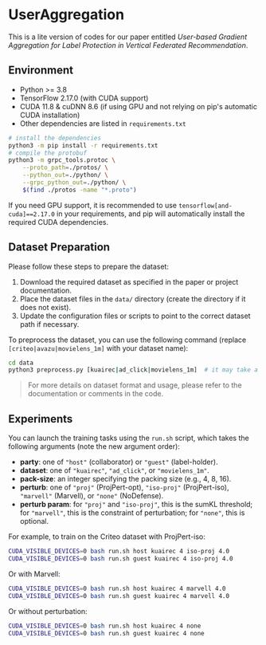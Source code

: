 # UserAggregation

This is a lite version of codes for our paper entitled *User-based Gradient Aggregation for Label Protection in Vertical Federated Recommendation*.

## Environment

- Python >= 3.8
- TensorFlow 2.17.0 (with CUDA support)
- CUDA 11.8 & cuDNN 8.6 (if using GPU and not relying on pip's automatic CUDA installation)
- Other dependencies are listed in `requirements.txt`


```bash
# install the dependencies
python3 -m pip install -r requirements.txt
# compile the protobuf
python3 -m grpc_tools.protoc \
    --proto_path=./protos/ \
    --python_out=./python/ \
    --grpc_python_out=./python/ \
    $(find ./protos -name "*.proto")
```

If you need GPU support, it is recommended to use `tensorflow[and-cuda]==2.17.0` in your requirements, and pip will automatically install the required CUDA dependencies.

## Dataset Preparation

Please follow these steps to prepare the dataset:

1. Download the required dataset as specified in the paper or project documentation.
2. Place the dataset files in the `data/` directory (create the directory if it does not exist).
3. Update the configuration files or scripts to point to the correct dataset path if necessary.

To preprocess the dataset, you can use the following command (replace `[criteo|avazu|movielens_1m]` with your dataset name):

```bash
cd data
python3 preprocess.py [kuairec|ad_click|movielens_1m]  # it may take a while
```

> For more details on dataset format and usage, please refer to the documentation or comments in the code.

## Experiments

You can launch the training tasks using the `run.sh` script, which takes the following arguments (note the new argument order):

- **party**: one of `"host"` (collaborator) or `"guest"` (label-holder).
- **dataset**: one of `"kuairec"`, `"ad_click"`, or `"movielens_1m"`.
- **pack-size**: an integer specifying the packing size (e.g., 4, 8, 16).
- **perturb**: one of `"proj"` (ProjPert-opt), `"iso-proj"` (ProjPert-iso), `"marvell"` (Marvell), or `"none"` (NoDefense).
- **perturb param**: for `"proj"` and `"iso-proj"`, this is the sumKL threshold; for `"marvell"`, this is the constraint of perturbation; for `"none"`, this is optional.

For example, to train on the Criteo dataset with ProjPert-iso:

```bash
CUDA_VISIBLE_DEVICES=0 bash run.sh host kuairec 4 iso-proj 4.0
CUDA_VISIBLE_DEVICES=0 bash run.sh guest kuairec 4 iso-proj 4.0
```

Or with Marvell:

```bash
CUDA_VISIBLE_DEVICES=0 bash run.sh host kuairec 4 marvell 4.0
CUDA_VISIBLE_DEVICES=0 bash run.sh guest kuairec 4 marvell 4.0
```

Or without perturbation:

```bash
CUDA_VISIBLE_DEVICES=0 bash run.sh host kuairec 4 none
CUDA_VISIBLE_DEVICES=0 bash run.sh guest kuairec 4 none
```
